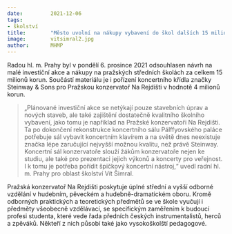 ```yaml
---
date:         2021-12-06
tags:        
- školství
title:        "Město uvolní na nákupy vybavení do škol dalších 15 milionů korun"
image: 	      vitsimral2.jpg
author:       MHMP
---
```

 
Radou hl. m. Prahy byl v pondělí 6. prosince 2021 odsouhlasen návrh na malé investiční akce a nákupy na pražských středních školách za celkem 15 milionů korun. Součástí materiálu je i pořízení koncertního křídla značky Steinway & Sons pro Pražskou konzervatoř Na Rejdišti v hodnotě 4 milionů korun.

> „Plánované investiční akce se netýkají pouze stavebních úprav a nových staveb, ale také zajištění dostatečně kvalitního školního vybavení, jako tomu je například na Pražské konzervatoři Na Rejdišti. Ta po dokončení rekonstrukce koncertního sálu Pálffyovského paláce potřebuje sál vybavit koncertním klavírem a na světě dnes neexistuje značka lépe zaručující nejvyšší možnou kvalitu, než právě Steinway. Koncertní sál konzervatoře slouží žákům konzervatoře nejen ke studiu, ale také pro prezentaci jejich výkonů a koncerty pro veřejnost. I k tomu je potřeba pořídit špičkový koncertní nástroj,“ uvedl radní hl. m. Prahy pro oblast školství Vít Šimral.

Pražská konzervatoř Na Rejdišti poskytuje úplné střední a vyšší odborné vzdělání v hudebním, pěveckém a hudebně-dramatickém oboru. Kromě odborných praktických a teoretických předmětů se ve škole vyučují i předměty všeobecně vzdělávací, se specifickým zaměřením k budoucí profesi studenta, které vede řada předních českých instrumentalistů, herců a zpěváků. Někteří z nich působí také jako vysokoškolští pedagogové.

 
